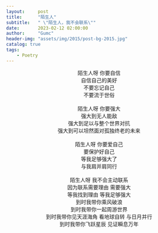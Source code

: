 ```yaml
---
layout:     post
title:      "陌生人"
subtitle:   " \"陌生人，我不会联系\""
date:       2023-02-12 02:00:00
author:     "Gumc"
header-img: "assets/img/2015/post-bg-2015.jpg"
catalog: true
tags:
    - Poetry
---
```

<center>
陌生人呀 你要自信­<br/>
自信自己的美好­<br/>
不要忘记自己­<br/>
不要流于世俗<br/>
­<br/>
</center>
<center>
陌生人呀 你要强大­<br/>
强大到无人能敌­<br/>
强大到足以与整个世界对抗­<br/>
强大到可以坦然面对孤独终老的未来<br/>
­<br/>
</center>
<center>
陌生人呀 你要爱自己­<br/>
要保护好自己­<br/>
等我足够强大了­<br/>
与我肩并肩同行<br/>
­<br/>
</center>
<center>
陌生人呀 我不会主动联系­<br/>
因为联系需要理由 需要强大­<br/>
等我找到理由 等我足够强大­<br/>
到时我带你乘风破浪­<br/>
到时我带你一起周游世界­<br/>
到时我带你见天涯海角 看地球自转 与日月并行­<br/>
到时我带你飞跃星辰 见证瞬息万年­<br/>­
</center>


<!-- 
<center>
陌生人呀 我们擦肩而过­<br/>
­你一定不知道我还在原地眺望<br/>
你一定不知道我还在原地寻找<br/>
无论是白天还是黑夜，无论是梦中还是梦醒<br/>
<br/>
</center>
<center>
陌生人呀 我们一定曾经相守一生­<br/>
所以相遇那一刻 前世的记忆不断浮现­<br/>
那些浪漫的，温柔的<br/>
那些痛苦的，深沉的<br/>
­<br/>
</center>
<center>
陌生人呀 我们前世一定曾相订终身­<br/>
­我感觉我一定不只属于我<br/>
­你也一定不只属于你<br/>
你的眼里都是我的泪水­<br/>
<br/>
</center>
<center>
陌生人呀 我不会主动联系­<br/>
我只会想你­ 我只会悄悄给你写信<br/>
­我只会在梦中与你相遇然后醒来再入梦<br/>
我只会独坐、独行、独自幻想有朝一日再相逢<br/>
<br/>
</center>
<center>
陌生人呀­ 我在独自等待<br/>
­等到繁华落尽，苍生白首<br/>
等到迟来的邂逅<br/>
我们终将并肩同行<br/>
我终将看到自己没有错过你<br/>
</center> -->
